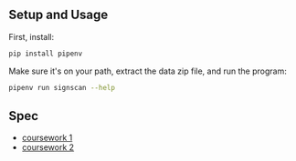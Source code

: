 ## Setup and Usage

First, install:

```bash
pip install pipenv
```

Make sure it's on your path, extract the data zip file, and run the program:

```bash
pipenv run signscan --help
```

## Spec

- [coursework 1](/cw1.md)
- [coursework 2](/cw2.md)